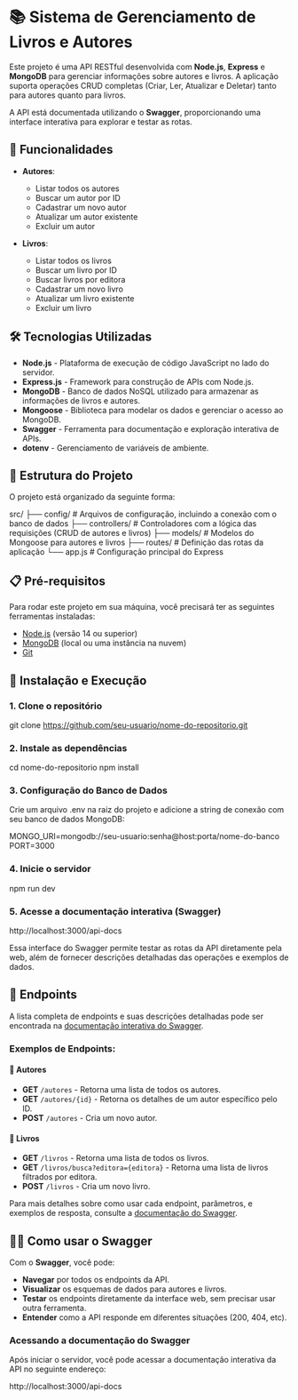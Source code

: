 # 📚 Sistema de Gerenciamento de Livros e Autores

Este projeto é uma API RESTful desenvolvida com **Node.js**, **Express** e **MongoDB** para gerenciar informações sobre autores e livros. A aplicação suporta operações CRUD completas (Criar, Ler, Atualizar e Deletar) tanto para autores quanto para livros.

A API está documentada utilizando o **Swagger**, proporcionando uma interface interativa para explorar e testar as rotas.

## 🚀 Funcionalidades

- **Autores**:

  - Listar todos os autores
  - Buscar um autor por ID
  - Cadastrar um novo autor
  - Atualizar um autor existente
  - Excluir um autor

- **Livros**:
  - Listar todos os livros
  - Buscar um livro por ID
  - Buscar livros por editora
  - Cadastrar um novo livro
  - Atualizar um livro existente
  - Excluir um livro

## 🛠️ Tecnologias Utilizadas

- **Node.js** - Plataforma de execução de código JavaScript no lado do servidor.
- **Express.js** - Framework para construção de APIs com Node.js.
- **MongoDB** - Banco de dados NoSQL utilizado para armazenar as informações de livros e autores.
- **Mongoose** - Biblioteca para modelar os dados e gerenciar o acesso ao MongoDB.
- **Swagger** - Ferramenta para documentação e exploração interativa de APIs.
- **dotenv** - Gerenciamento de variáveis de ambiente.

## 📂 Estrutura do Projeto

O projeto está organizado da seguinte forma:

src/
├── config/ # Arquivos de configuração, incluindo a conexão com o banco de dados
├── controllers/ # Controladores com a lógica das requisições (CRUD de autores e livros)
├── models/ # Modelos do Mongoose para autores e livros
├── routes/ # Definição das rotas da aplicação
└── app.js # Configuração principal do Express

## 📋 Pré-requisitos

Para rodar este projeto em sua máquina, você precisará ter as seguintes ferramentas instaladas:

- [Node.js](https://nodejs.org/en/) (versão 14 ou superior)
- [MongoDB](https://www.mongodb.com/) (local ou uma instância na nuvem)
- [Git](https://git-scm.com/)

## 🔧 Instalação e Execução

### 1. Clone o repositório

git clone https://github.com/seu-usuario/nome-do-repositorio.git

### 2. Instale as dependências

cd nome-do-repositorio
npm install

### 3. Configuração do Banco de Dados

Crie um arquivo .env na raiz do projeto e adicione a string de conexão com seu banco de dados MongoDB:

MONGO_URI=mongodb://seu-usuario:senha@host:porta/nome-do-banco
PORT=3000

### 4. Inicie o servidor

npm run dev

### 5. Acesse a documentação interativa (Swagger)

http://localhost:3000/api-docs

Essa interface do Swagger permite testar as rotas da API diretamente pela web, além de fornecer descrições detalhadas das operações e exemplos de dados.

## 📖 Endpoints

A lista completa de endpoints e suas descrições detalhadas pode ser encontrada na [documentação interativa do Swagger](http://localhost:3000/api-docs).

### Exemplos de Endpoints:

#### 📌 Autores

- **GET** `/autores` - Retorna uma lista de todos os autores.
- **GET** `/autores/{id}` - Retorna os detalhes de um autor específico pelo ID.
- **POST** `/autores` - Cria um novo autor.

#### 📌 Livros

- **GET** `/livros` - Retorna uma lista de todos os livros.
- **GET** `/livros/busca?editora={editora}` - Retorna uma lista de livros filtrados por editora.
- **POST** `/livros` - Cria um novo livro.

Para mais detalhes sobre como usar cada endpoint, parâmetros, e exemplos de resposta, consulte a [documentação do Swagger](http://localhost:3000/api-docs).

## 🧑‍💻 Como usar o Swagger

Com o **Swagger**, você pode:

- **Navegar** por todos os endpoints da API.
- **Visualizar** os esquemas de dados para autores e livros.
- **Testar** os endpoints diretamente da interface web, sem precisar usar outra ferramenta.
- **Entender** como a API responde em diferentes situações (200, 404, etc).

### Acessando a documentação do Swagger

Após iniciar o servidor, você pode acessar a documentação interativa da API no seguinte endereço:

http://localhost:3000/api-docs
